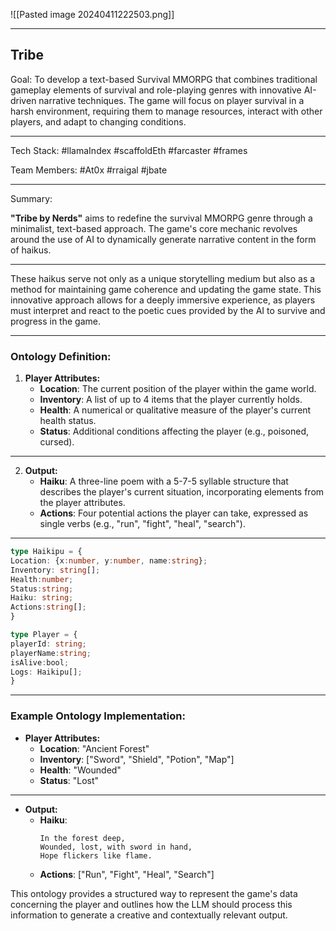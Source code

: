 ![[Pasted image 20240411222503.png]]

---
## Tribe

Goal: To develop a text-based Survival MMORPG that combines traditional gameplay elements of survival and role-playing genres with innovative AI-driven narrative techniques. The game will focus on player survival in a harsh environment, requiring them to manage resources, interact with other players, and adapt to changing conditions.

---

Tech Stack: #llamaIndex #scaffoldEth #farcaster #frames 

Team Members: #At0x #rraigal #jbate

---

Summary:

**"Tribe by Nerds"** aims to redefine the survival MMORPG genre through a minimalist, text-based approach. The game's core mechanic revolves around the use of AI to dynamically generate narrative content in the form of haikus. 

---

These haikus serve not only as a unique storytelling medium but also as a method for maintaining game coherence and updating the game state. This innovative approach allows for a deeply immersive experience, as players must interpret and react to the poetic cues provided by the AI to survive and progress in the game.

---
### Ontology Definition:

1. **Player Attributes:**
   - **Location**: The current position of the player within the game world.
   - **Inventory**: A list of up to 4 items that the player currently holds.
   - **Health**: A numerical or qualitative measure of the player's current health status.
   - **Status**: Additional conditions affecting the player (e.g., poisoned, cursed).
---

2. **Output:**
   - **Haiku**: A three-line poem with a 5-7-5 syllable structure that describes the player's current situation, incorporating elements from the player attributes.
   - **Actions**: Four potential actions the player can take, expressed as single verbs (e.g., "run", "fight", "heal", "search").

---
```typescript
type Haikipu = {
Location: {x:number, y:number, name:string};
Inventory: string[];
Health:number;
Status:string;
Haiku: string;
Actions:string[];
}

type Player = {
playerId: string;
playerName:string;
isAlive:bool;
Logs: Haikipu[];
}

```

---
### Example Ontology Implementation:

- **Player Attributes:**
  - **Location**: "Ancient Forest"
  - **Inventory**: ["Sword", "Shield", "Potion", "Map"]
  - **Health**: "Wounded"
  - **Status**: "Lost"
---

- **Output:**
  - **Haiku**:
    ```
    In the forest deep,
    Wounded, lost, with sword in hand,
    Hope flickers like flame.
    ```
  - **Actions**: ["Run", "Fight", "Heal", "Search"]

This ontology provides a structured way to represent the game's data concerning the player and outlines how the LLM should process this information to generate a creative and contextually relevant output.